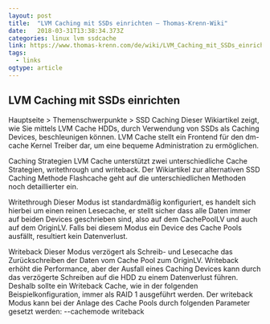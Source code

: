 ```yaml
---
layout: post 
title:  "LVM Caching mit SSDs einrichten – Thomas-Krenn-Wiki" 
date:   2018-03-31T13:38:34.373Z 
categories: linux lvm ssdcache
link: https://www.thomas-krenn.com/de/wiki/LVM_Caching_mit_SSDs_einrichten?xtxsearchselecthit=1 
tags:
  - links
ogtype: article 
---
```


## LVM Caching mit SSDs einrichten
Hauptseite > Themenschwerpunkte > SSD Caching
Dieser Wikiartikel zeigt, wie Sie mittels LVM Cache HDDs, durch Verwendung von SSDs als Caching Devices, beschleunigen können. LVM Cache stellt ein Frontend für den dm-cache Kernel Treiber dar, um eine bequeme Administration zu ermöglichen.

Caching Strategien
LVM Cache unterstützt zwei unterschiedliche Cache Strategien, writethrough und writeback. Der Wikiartikel zur alternativen SSD Caching Methode Flashcache geht auf die unterschiedlichen Methoden noch detaillierter ein.

Writethrough
Dieser Modus ist standardmäßig konfiguriert, es handelt sich hierbei um einen reinen Lesecache, er stellt sicher dass alle Daten immer auf beiden Devices geschrieben sind, also auf dem CachePoolLV und auch auf dem OriginLV. Falls bei diesem Modus ein Device des Cache Pools ausfällt, resultiert kein Datenverlust.

Writeback
Dieser Modus verzögert als Schreib- und Lesecache das Zurückschreiben der Daten vom Cache Pool zum OriginLV. Writeback erhöht die Performance, aber der Ausfall eines Caching Devices kann durch das verzögerte Schreiben auf die HDD zu einem Datenverlust führen. Deshalb sollte ein Writeback Cache, wie in der folgenden Beispielkonfiguration, immer als RAID 1 ausgeführt werden. Der writeback Modus kann bei der Anlage des Cache Pools durch folgenden Parameter gesetzt werden:
--cachemode writeback
